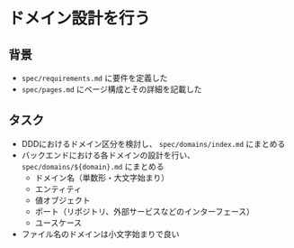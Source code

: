 # ドメイン設計を行う

## 背景

- `spec/requirements.md` に要件を定義した
- `spec/pages.md` にページ構成とその詳細を記載した

## タスク

- DDDにおけるドメイン区分を検討し、 `spec/domains/index.md` にまとめる
- バックエンドにおける各ドメインの設計を行い、 `spec/domains/${domain}.md` にまとめる
    - ドメイン名（単数形・大文字始まり）
    - エンティティ
    - 値オブジェクト
    - ポート（リポジトリ、外部サービスなどのインターフェース）
    - ユースケース
- ファイル名のドメインは小文字始まりで良い
